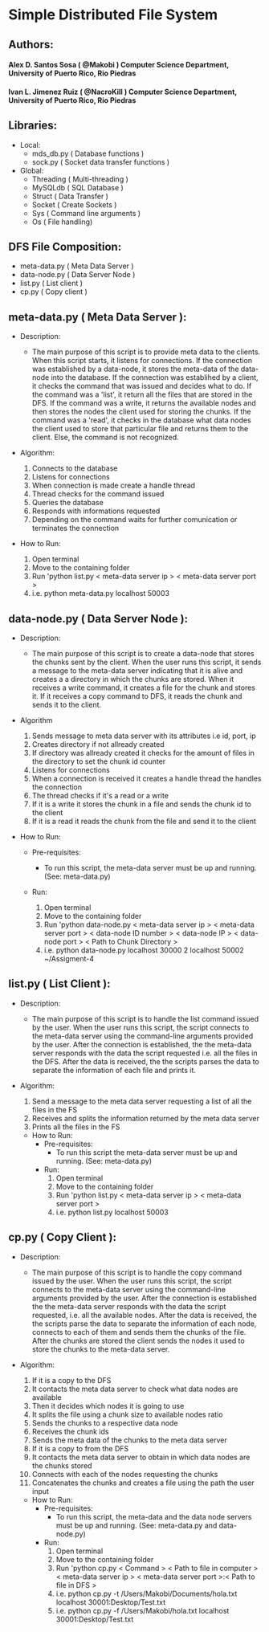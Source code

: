 # Simple Distributed File System

## Authors:
#### Alex D. Santos Sosa ( @Makobi )    Computer Science Department, University of Puerto Rico, Rio Piedras
#### Ivan L. Jimenez Ruiz ( @NacroKill ) Computer Science Department, University of Puerto Rico, Rio Piedras

## Libraries:

+ Local:
    - mds_db.py ( Database functions )
    - sock.py ( Socket data transfer functions )
+ Global:
    - Threading ( Multi-threading )
    - MySQLdb ( SQL Database )
    - Struct ( Data Transfer )
    - Socket ( Create Sockets )
    - Sys ( Command line arguments )
    - Os ( File handling)

## DFS File Composition:

- meta-data.py ( Meta Data Server )
- data-node.py ( Data Server Node )
- list.py ( List client )
- cp.py ( Copy client )
 
## meta-data.py ( Meta Data Server ):

  * Description:
      - The main purpose of this script is to provide meta data to the clients.
        When this script starts, it listens for connections. If the connection
        was established by a data-node, it stores the meta-data of the data-node 
        into the database. If the connection was establihed by a client, it checks
        the command that was issued and decides what to do. If the command was a
        'list', it return all the files that are stored in the DFS. If the command 
        was a write, it returns the available nodes and then stores the nodes the
        client used for storing the chunks. If the command was a 'read', it 
        checks in the database what data nodes the client used to store that 
        particular file and returns them to the client. Else, the command is not
        recognized.
  
  * Algorithm:
      1. Connects to the database
      2. Listens for connections
      3. When connection is made create a handle thread
      4. Thread checks for the command issued
      5. Queries the database
      6. Responds with informations requested
      7. Depending on the command waits for further comunication or terminates the connection
  
  * How to Run:
      1. Open terminal
      2. Move to the containing folder
      3. Run 'python list.py < meta-data server ip > < meta-data server port >
      4. i.e. python meta-data.py localhost 50003

## data-node.py ( Data Server Node ):

  * Description:
      - The main purpose of this script is to create a data-node that stores
        the chunks sent by the client. When the user runs this script, it sends
        a message to the meta-data server indicating that it is alive and creates a
        a directory in which the chunks are stored. When it receives a write command,
        it creates a file for the chunk and stores it. If it receives a copy command to
        DFS, it reads the chunk and sends it to the client.

  * Algorithm
      1. Sends message to meta data server with its attributes i.e id, port, ip
      2. Creates directory if not allready created
      3. If directory was allready created it checks for the amount of files in the directory to set the chunk id counter
      4. Listens for connections
      5. When a connection is received it creates a handle thread the handles the connection
      6. The thread checks if it's a read or a write
      7. If it is a write it stores the chunk in a file and sends the chunk id to the client
      8. If it is a read it reads the chunk from the file and send it to the client
  
  * How to Run:
      - Pre-requisites:
          * To run this script, the meta-data server must be up 
						and running. (See: meta-data.py)
      
      - Run: 
        1. Open terminal
        2. Move to the containing folder
        3. Run 'python data-node.py < meta-data server ip > < meta-data server port > < data-node ID number > < data-node           IP > < data-node port > < Path to Chunk Directory >
        4. i.e. python data-node.py localhost 30000 2 localhost 50002 ~/Assigment-4

## list.py ( List Client ):

  * Description:
      - The main purpose of this script is to handle the list command
        issued by the user. When the user runs this script, the script 
        connects to the meta-data server using the command-line arguments
        provided by the user. After the connection is established, the 
        the meta-data server responds with the data the script requested
        i.e. all the files in the DFS. After the data is received, the
        the scripts parses the data to separate the information of each file
        and prints it.
    
  * Algorithm:
      1. Send a message to the meta data server requesting a list of all the files in the FS 
      2. Receives and splits the information returned by the meta data server
      3. Prints all the files in the FS

    * How to Run:
      -	Pre-requisites: 
          * To run this script the meta-data server must be up 
            and running. (See: meta-data.py)
      - Run:
          1. Open terminal
          2. Move to the containing folder
          3. Run 'python list.py < meta-data server ip > < meta-data server port >
          4. i.e. python list.py localhost 50003
          
## cp.py ( Copy Client ):

  * Description:
      - The main purpose of this script is to handle the copy command
        issued by the user. When the user runs this script, the script 
        connects to the meta-data server using the command-line arguments
        provided by the user. After the connection is established the 
        the meta-data server responds with the data the script requested,
        i.e. all the available nodes. After the data is received, the
        the scripts parse the data to separate the information of each node,
        connects to each of them and sends them the chunks of the file. 
        After the chunks are stored the client sends the nodes it used to
        store the chunks to the meta-data server.
    
  * Algorithm:
      1. If it is a copy to the DFS
      2. It contacts the meta data server to check what data nodes are available
      3. Then it decides which nodes it is going to use
      4. It splits the file using a chunk size to available nodes ratio
      5. Sends the chunks to a respective data node
      6. Receives the chunk ids
      7. Sends the meta data of the chunks to the meta data server
      8. If it is a copy to from the DFS
      9. It contacts the meta data server to obtain in which data nodes are the chunks stored
      10. Connects with each of the nodes requesting the chunks
      11. Concatenates the chunks and creates a file using the path the user input

    * How to Run:
      -	Pre-requisites: 
          * To run this script, the meta-data and the data node 
            servers must be up and running. (See: meta-data.py and data-node.py)
      - Run:
          1. Open terminal
          2. Move to the containing folder
          3. Run 'python cp.py < Command > < Path to file in computer > < meta-data server ip > < meta-data server port               >:< Path to file in DFS >
          4. i.e. python cp.py -t /Users/Makobi/Documents/hola.txt localhost 30001:Desktop/Test.txt
          5. i.e. python cp.py -f /Users/Makobi/hola.txt localhost 30001:Desktop/Test.txt
